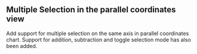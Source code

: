 ## Multiple Selection in the parallel coordinates view

Add support for multiple selection on the same axis in parallel coordinates chart.
Support for addition, subtraction and toggle selection mode has also been added.
